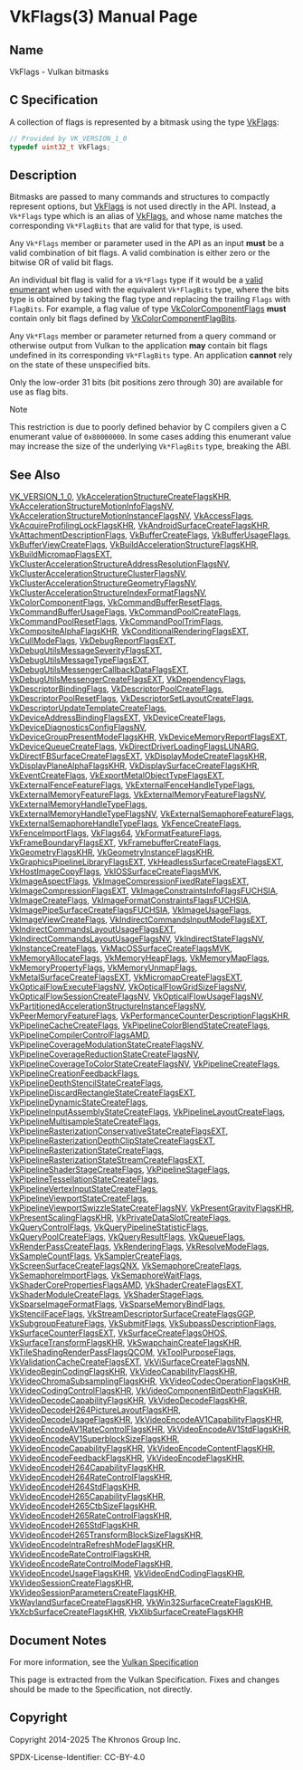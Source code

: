 # VkFlags(3) Manual Page

## Name

VkFlags - Vulkan bitmasks



## [](#_c_specification)C Specification

A collection of flags is represented by a bitmask using the type [VkFlags](https://registry.khronos.org/vulkan/specs/latest/man/html/VkFlags.html):

```c++
// Provided by VK_VERSION_1_0
typedef uint32_t VkFlags;
```

## [](#_description)Description

Bitmasks are passed to many commands and structures to compactly represent options, but [VkFlags](https://registry.khronos.org/vulkan/specs/latest/man/html/VkFlags.html) is not used directly in the API. Instead, a `Vk*Flags` type which is an alias of [VkFlags](https://registry.khronos.org/vulkan/specs/latest/man/html/VkFlags.html), and whose name matches the corresponding `Vk*FlagBits` that are valid for that type, is used.

Any `Vk*Flags` member or parameter used in the API as an input **must** be a valid combination of bit flags. A valid combination is either zero or the bitwise OR of valid bit flags.

An individual bit flag is valid for a `Vk*Flags` type if it would be a [valid enumerant](https://registry.khronos.org/vulkan/specs/latest/html/vkspec.html#fundamentals-validusage-enums) when used with the equivalent `Vk*FlagBits` type, where the bits type is obtained by taking the flag type and replacing the trailing `Flags` with `FlagBits`. For example, a flag value of type [VkColorComponentFlags](https://registry.khronos.org/vulkan/specs/latest/man/html/VkColorComponentFlags.html) **must** contain only bit flags defined by [VkColorComponentFlagBits](https://registry.khronos.org/vulkan/specs/latest/man/html/VkColorComponentFlagBits.html).

Any `Vk*Flags` member or parameter returned from a query command or otherwise output from Vulkan to the application **may** contain bit flags undefined in its corresponding `Vk*FlagBits` type. An application **cannot** rely on the state of these unspecified bits.

Only the low-order 31 bits (bit positions zero through 30) are available for use as flag bits.

Note

This restriction is due to poorly defined behavior by C compilers given a C enumerant value of `0x80000000`. In some cases adding this enumerant value may increase the size of the underlying `Vk*FlagBits` type, breaking the ABI.

## [](#_see_also)See Also

[VK\_VERSION\_1\_0](https://registry.khronos.org/vulkan/specs/latest/man/html/VK_VERSION_1_0.html), [VkAccelerationStructureCreateFlagsKHR](https://registry.khronos.org/vulkan/specs/latest/man/html/VkAccelerationStructureCreateFlagsKHR.html), [VkAccelerationStructureMotionInfoFlagsNV](https://registry.khronos.org/vulkan/specs/latest/man/html/VkAccelerationStructureMotionInfoFlagsNV.html), [VkAccelerationStructureMotionInstanceFlagsNV](https://registry.khronos.org/vulkan/specs/latest/man/html/VkAccelerationStructureMotionInstanceFlagsNV.html), [VkAccessFlags](https://registry.khronos.org/vulkan/specs/latest/man/html/VkAccessFlags.html), [VkAcquireProfilingLockFlagsKHR](https://registry.khronos.org/vulkan/specs/latest/man/html/VkAcquireProfilingLockFlagsKHR.html), [VkAndroidSurfaceCreateFlagsKHR](https://registry.khronos.org/vulkan/specs/latest/man/html/VkAndroidSurfaceCreateFlagsKHR.html), [VkAttachmentDescriptionFlags](https://registry.khronos.org/vulkan/specs/latest/man/html/VkAttachmentDescriptionFlags.html), [VkBufferCreateFlags](https://registry.khronos.org/vulkan/specs/latest/man/html/VkBufferCreateFlags.html), [VkBufferUsageFlags](https://registry.khronos.org/vulkan/specs/latest/man/html/VkBufferUsageFlags.html), [VkBufferViewCreateFlags](https://registry.khronos.org/vulkan/specs/latest/man/html/VkBufferViewCreateFlags.html), [VkBuildAccelerationStructureFlagsKHR](https://registry.khronos.org/vulkan/specs/latest/man/html/VkBuildAccelerationStructureFlagsKHR.html), [VkBuildMicromapFlagsEXT](https://registry.khronos.org/vulkan/specs/latest/man/html/VkBuildMicromapFlagsEXT.html), [VkClusterAccelerationStructureAddressResolutionFlagsNV](https://registry.khronos.org/vulkan/specs/latest/man/html/VkClusterAccelerationStructureAddressResolutionFlagsNV.html), [VkClusterAccelerationStructureClusterFlagsNV](https://registry.khronos.org/vulkan/specs/latest/man/html/VkClusterAccelerationStructureClusterFlagsNV.html), [VkClusterAccelerationStructureGeometryFlagsNV](https://registry.khronos.org/vulkan/specs/latest/man/html/VkClusterAccelerationStructureGeometryFlagsNV.html), [VkClusterAccelerationStructureIndexFormatFlagsNV](https://registry.khronos.org/vulkan/specs/latest/man/html/VkClusterAccelerationStructureIndexFormatFlagsNV.html), [VkColorComponentFlags](https://registry.khronos.org/vulkan/specs/latest/man/html/VkColorComponentFlags.html), [VkCommandBufferResetFlags](https://registry.khronos.org/vulkan/specs/latest/man/html/VkCommandBufferResetFlags.html), [VkCommandBufferUsageFlags](https://registry.khronos.org/vulkan/specs/latest/man/html/VkCommandBufferUsageFlags.html), [VkCommandPoolCreateFlags](https://registry.khronos.org/vulkan/specs/latest/man/html/VkCommandPoolCreateFlags.html), [VkCommandPoolResetFlags](https://registry.khronos.org/vulkan/specs/latest/man/html/VkCommandPoolResetFlags.html), [VkCommandPoolTrimFlags](https://registry.khronos.org/vulkan/specs/latest/man/html/VkCommandPoolTrimFlags.html), [VkCompositeAlphaFlagsKHR](https://registry.khronos.org/vulkan/specs/latest/man/html/VkCompositeAlphaFlagsKHR.html), [VkConditionalRenderingFlagsEXT](https://registry.khronos.org/vulkan/specs/latest/man/html/VkConditionalRenderingFlagsEXT.html), [VkCullModeFlags](https://registry.khronos.org/vulkan/specs/latest/man/html/VkCullModeFlags.html), [VkDebugReportFlagsEXT](https://registry.khronos.org/vulkan/specs/latest/man/html/VkDebugReportFlagsEXT.html), [VkDebugUtilsMessageSeverityFlagsEXT](https://registry.khronos.org/vulkan/specs/latest/man/html/VkDebugUtilsMessageSeverityFlagsEXT.html), [VkDebugUtilsMessageTypeFlagsEXT](https://registry.khronos.org/vulkan/specs/latest/man/html/VkDebugUtilsMessageTypeFlagsEXT.html), [VkDebugUtilsMessengerCallbackDataFlagsEXT](https://registry.khronos.org/vulkan/specs/latest/man/html/VkDebugUtilsMessengerCallbackDataFlagsEXT.html), [VkDebugUtilsMessengerCreateFlagsEXT](https://registry.khronos.org/vulkan/specs/latest/man/html/VkDebugUtilsMessengerCreateFlagsEXT.html), [VkDependencyFlags](https://registry.khronos.org/vulkan/specs/latest/man/html/VkDependencyFlags.html), [VkDescriptorBindingFlags](https://registry.khronos.org/vulkan/specs/latest/man/html/VkDescriptorBindingFlags.html), [VkDescriptorPoolCreateFlags](https://registry.khronos.org/vulkan/specs/latest/man/html/VkDescriptorPoolCreateFlags.html), [VkDescriptorPoolResetFlags](https://registry.khronos.org/vulkan/specs/latest/man/html/VkDescriptorPoolResetFlags.html), [VkDescriptorSetLayoutCreateFlags](https://registry.khronos.org/vulkan/specs/latest/man/html/VkDescriptorSetLayoutCreateFlags.html), [VkDescriptorUpdateTemplateCreateFlags](https://registry.khronos.org/vulkan/specs/latest/man/html/VkDescriptorUpdateTemplateCreateFlags.html), [VkDeviceAddressBindingFlagsEXT](https://registry.khronos.org/vulkan/specs/latest/man/html/VkDeviceAddressBindingFlagsEXT.html), [VkDeviceCreateFlags](https://registry.khronos.org/vulkan/specs/latest/man/html/VkDeviceCreateFlags.html), [VkDeviceDiagnosticsConfigFlagsNV](https://registry.khronos.org/vulkan/specs/latest/man/html/VkDeviceDiagnosticsConfigFlagsNV.html), [VkDeviceGroupPresentModeFlagsKHR](https://registry.khronos.org/vulkan/specs/latest/man/html/VkDeviceGroupPresentModeFlagsKHR.html), [VkDeviceMemoryReportFlagsEXT](https://registry.khronos.org/vulkan/specs/latest/man/html/VkDeviceMemoryReportFlagsEXT.html), [VkDeviceQueueCreateFlags](https://registry.khronos.org/vulkan/specs/latest/man/html/VkDeviceQueueCreateFlags.html), [VkDirectDriverLoadingFlagsLUNARG](https://registry.khronos.org/vulkan/specs/latest/man/html/VkDirectDriverLoadingFlagsLUNARG.html), [VkDirectFBSurfaceCreateFlagsEXT](https://registry.khronos.org/vulkan/specs/latest/man/html/VkDirectFBSurfaceCreateFlagsEXT.html), [VkDisplayModeCreateFlagsKHR](https://registry.khronos.org/vulkan/specs/latest/man/html/VkDisplayModeCreateFlagsKHR.html), [VkDisplayPlaneAlphaFlagsKHR](https://registry.khronos.org/vulkan/specs/latest/man/html/VkDisplayPlaneAlphaFlagsKHR.html), [VkDisplaySurfaceCreateFlagsKHR](https://registry.khronos.org/vulkan/specs/latest/man/html/VkDisplaySurfaceCreateFlagsKHR.html), [VkEventCreateFlags](https://registry.khronos.org/vulkan/specs/latest/man/html/VkEventCreateFlags.html), [VkExportMetalObjectTypeFlagsEXT](https://registry.khronos.org/vulkan/specs/latest/man/html/VkExportMetalObjectTypeFlagsEXT.html), [VkExternalFenceFeatureFlags](https://registry.khronos.org/vulkan/specs/latest/man/html/VkExternalFenceFeatureFlags.html), [VkExternalFenceHandleTypeFlags](https://registry.khronos.org/vulkan/specs/latest/man/html/VkExternalFenceHandleTypeFlags.html), [VkExternalMemoryFeatureFlags](https://registry.khronos.org/vulkan/specs/latest/man/html/VkExternalMemoryFeatureFlags.html), [VkExternalMemoryFeatureFlagsNV](https://registry.khronos.org/vulkan/specs/latest/man/html/VkExternalMemoryFeatureFlagsNV.html), [VkExternalMemoryHandleTypeFlags](https://registry.khronos.org/vulkan/specs/latest/man/html/VkExternalMemoryHandleTypeFlags.html), [VkExternalMemoryHandleTypeFlagsNV](https://registry.khronos.org/vulkan/specs/latest/man/html/VkExternalMemoryHandleTypeFlagsNV.html), [VkExternalSemaphoreFeatureFlags](https://registry.khronos.org/vulkan/specs/latest/man/html/VkExternalSemaphoreFeatureFlags.html), [VkExternalSemaphoreHandleTypeFlags](https://registry.khronos.org/vulkan/specs/latest/man/html/VkExternalSemaphoreHandleTypeFlags.html), [VkFenceCreateFlags](https://registry.khronos.org/vulkan/specs/latest/man/html/VkFenceCreateFlags.html), [VkFenceImportFlags](https://registry.khronos.org/vulkan/specs/latest/man/html/VkFenceImportFlags.html), [VkFlags64](https://registry.khronos.org/vulkan/specs/latest/man/html/VkFlags64.html), [VkFormatFeatureFlags](https://registry.khronos.org/vulkan/specs/latest/man/html/VkFormatFeatureFlags.html), [VkFrameBoundaryFlagsEXT](https://registry.khronos.org/vulkan/specs/latest/man/html/VkFrameBoundaryFlagsEXT.html), [VkFramebufferCreateFlags](https://registry.khronos.org/vulkan/specs/latest/man/html/VkFramebufferCreateFlags.html), [VkGeometryFlagsKHR](https://registry.khronos.org/vulkan/specs/latest/man/html/VkGeometryFlagsKHR.html), [VkGeometryInstanceFlagsKHR](https://registry.khronos.org/vulkan/specs/latest/man/html/VkGeometryInstanceFlagsKHR.html), [VkGraphicsPipelineLibraryFlagsEXT](https://registry.khronos.org/vulkan/specs/latest/man/html/VkGraphicsPipelineLibraryFlagsEXT.html), [VkHeadlessSurfaceCreateFlagsEXT](https://registry.khronos.org/vulkan/specs/latest/man/html/VkHeadlessSurfaceCreateFlagsEXT.html), [VkHostImageCopyFlags](https://registry.khronos.org/vulkan/specs/latest/man/html/VkHostImageCopyFlags.html), [VkIOSSurfaceCreateFlagsMVK](https://registry.khronos.org/vulkan/specs/latest/man/html/VkIOSSurfaceCreateFlagsMVK.html), [VkImageAspectFlags](https://registry.khronos.org/vulkan/specs/latest/man/html/VkImageAspectFlags.html), [VkImageCompressionFixedRateFlagsEXT](https://registry.khronos.org/vulkan/specs/latest/man/html/VkImageCompressionFixedRateFlagsEXT.html), [VkImageCompressionFlagsEXT](https://registry.khronos.org/vulkan/specs/latest/man/html/VkImageCompressionFlagsEXT.html), [VkImageConstraintsInfoFlagsFUCHSIA](https://registry.khronos.org/vulkan/specs/latest/man/html/VkImageConstraintsInfoFlagsFUCHSIA.html), [VkImageCreateFlags](https://registry.khronos.org/vulkan/specs/latest/man/html/VkImageCreateFlags.html), [VkImageFormatConstraintsFlagsFUCHSIA](https://registry.khronos.org/vulkan/specs/latest/man/html/VkImageFormatConstraintsFlagsFUCHSIA.html), [VkImagePipeSurfaceCreateFlagsFUCHSIA](https://registry.khronos.org/vulkan/specs/latest/man/html/VkImagePipeSurfaceCreateFlagsFUCHSIA.html), [VkImageUsageFlags](https://registry.khronos.org/vulkan/specs/latest/man/html/VkImageUsageFlags.html), [VkImageViewCreateFlags](https://registry.khronos.org/vulkan/specs/latest/man/html/VkImageViewCreateFlags.html), [VkIndirectCommandsInputModeFlagsEXT](https://registry.khronos.org/vulkan/specs/latest/man/html/VkIndirectCommandsInputModeFlagsEXT.html), [VkIndirectCommandsLayoutUsageFlagsEXT](https://registry.khronos.org/vulkan/specs/latest/man/html/VkIndirectCommandsLayoutUsageFlagsEXT.html), [VkIndirectCommandsLayoutUsageFlagsNV](https://registry.khronos.org/vulkan/specs/latest/man/html/VkIndirectCommandsLayoutUsageFlagsNV.html), [VkIndirectStateFlagsNV](https://registry.khronos.org/vulkan/specs/latest/man/html/VkIndirectStateFlagsNV.html), [VkInstanceCreateFlags](https://registry.khronos.org/vulkan/specs/latest/man/html/VkInstanceCreateFlags.html), [VkMacOSSurfaceCreateFlagsMVK](https://registry.khronos.org/vulkan/specs/latest/man/html/VkMacOSSurfaceCreateFlagsMVK.html), [VkMemoryAllocateFlags](https://registry.khronos.org/vulkan/specs/latest/man/html/VkMemoryAllocateFlags.html), [VkMemoryHeapFlags](https://registry.khronos.org/vulkan/specs/latest/man/html/VkMemoryHeapFlags.html), [VkMemoryMapFlags](https://registry.khronos.org/vulkan/specs/latest/man/html/VkMemoryMapFlags.html), [VkMemoryPropertyFlags](https://registry.khronos.org/vulkan/specs/latest/man/html/VkMemoryPropertyFlags.html), [VkMemoryUnmapFlags](https://registry.khronos.org/vulkan/specs/latest/man/html/VkMemoryUnmapFlags.html), [VkMetalSurfaceCreateFlagsEXT](https://registry.khronos.org/vulkan/specs/latest/man/html/VkMetalSurfaceCreateFlagsEXT.html), [VkMicromapCreateFlagsEXT](https://registry.khronos.org/vulkan/specs/latest/man/html/VkMicromapCreateFlagsEXT.html), [VkOpticalFlowExecuteFlagsNV](https://registry.khronos.org/vulkan/specs/latest/man/html/VkOpticalFlowExecuteFlagsNV.html), [VkOpticalFlowGridSizeFlagsNV](https://registry.khronos.org/vulkan/specs/latest/man/html/VkOpticalFlowGridSizeFlagsNV.html), [VkOpticalFlowSessionCreateFlagsNV](https://registry.khronos.org/vulkan/specs/latest/man/html/VkOpticalFlowSessionCreateFlagsNV.html), [VkOpticalFlowUsageFlagsNV](https://registry.khronos.org/vulkan/specs/latest/man/html/VkOpticalFlowUsageFlagsNV.html), [VkPartitionedAccelerationStructureInstanceFlagsNV](https://registry.khronos.org/vulkan/specs/latest/man/html/VkPartitionedAccelerationStructureInstanceFlagsNV.html), [VkPeerMemoryFeatureFlags](https://registry.khronos.org/vulkan/specs/latest/man/html/VkPeerMemoryFeatureFlags.html), [VkPerformanceCounterDescriptionFlagsKHR](https://registry.khronos.org/vulkan/specs/latest/man/html/VkPerformanceCounterDescriptionFlagsKHR.html), [VkPipelineCacheCreateFlags](https://registry.khronos.org/vulkan/specs/latest/man/html/VkPipelineCacheCreateFlags.html), [VkPipelineColorBlendStateCreateFlags](https://registry.khronos.org/vulkan/specs/latest/man/html/VkPipelineColorBlendStateCreateFlags.html), [VkPipelineCompilerControlFlagsAMD](https://registry.khronos.org/vulkan/specs/latest/man/html/VkPipelineCompilerControlFlagsAMD.html), [VkPipelineCoverageModulationStateCreateFlagsNV](https://registry.khronos.org/vulkan/specs/latest/man/html/VkPipelineCoverageModulationStateCreateFlagsNV.html), [VkPipelineCoverageReductionStateCreateFlagsNV](https://registry.khronos.org/vulkan/specs/latest/man/html/VkPipelineCoverageReductionStateCreateFlagsNV.html), [VkPipelineCoverageToColorStateCreateFlagsNV](https://registry.khronos.org/vulkan/specs/latest/man/html/VkPipelineCoverageToColorStateCreateFlagsNV.html), [VkPipelineCreateFlags](https://registry.khronos.org/vulkan/specs/latest/man/html/VkPipelineCreateFlags.html), [VkPipelineCreationFeedbackFlags](https://registry.khronos.org/vulkan/specs/latest/man/html/VkPipelineCreationFeedbackFlags.html), [VkPipelineDepthStencilStateCreateFlags](https://registry.khronos.org/vulkan/specs/latest/man/html/VkPipelineDepthStencilStateCreateFlags.html), [VkPipelineDiscardRectangleStateCreateFlagsEXT](https://registry.khronos.org/vulkan/specs/latest/man/html/VkPipelineDiscardRectangleStateCreateFlagsEXT.html), [VkPipelineDynamicStateCreateFlags](https://registry.khronos.org/vulkan/specs/latest/man/html/VkPipelineDynamicStateCreateFlags.html), [VkPipelineInputAssemblyStateCreateFlags](https://registry.khronos.org/vulkan/specs/latest/man/html/VkPipelineInputAssemblyStateCreateFlags.html), [VkPipelineLayoutCreateFlags](https://registry.khronos.org/vulkan/specs/latest/man/html/VkPipelineLayoutCreateFlags.html), [VkPipelineMultisampleStateCreateFlags](https://registry.khronos.org/vulkan/specs/latest/man/html/VkPipelineMultisampleStateCreateFlags.html), [VkPipelineRasterizationConservativeStateCreateFlagsEXT](https://registry.khronos.org/vulkan/specs/latest/man/html/VkPipelineRasterizationConservativeStateCreateFlagsEXT.html), [VkPipelineRasterizationDepthClipStateCreateFlagsEXT](https://registry.khronos.org/vulkan/specs/latest/man/html/VkPipelineRasterizationDepthClipStateCreateFlagsEXT.html), [VkPipelineRasterizationStateCreateFlags](https://registry.khronos.org/vulkan/specs/latest/man/html/VkPipelineRasterizationStateCreateFlags.html), [VkPipelineRasterizationStateStreamCreateFlagsEXT](https://registry.khronos.org/vulkan/specs/latest/man/html/VkPipelineRasterizationStateStreamCreateFlagsEXT.html), [VkPipelineShaderStageCreateFlags](https://registry.khronos.org/vulkan/specs/latest/man/html/VkPipelineShaderStageCreateFlags.html), [VkPipelineStageFlags](https://registry.khronos.org/vulkan/specs/latest/man/html/VkPipelineStageFlags.html), [VkPipelineTessellationStateCreateFlags](https://registry.khronos.org/vulkan/specs/latest/man/html/VkPipelineTessellationStateCreateFlags.html), [VkPipelineVertexInputStateCreateFlags](https://registry.khronos.org/vulkan/specs/latest/man/html/VkPipelineVertexInputStateCreateFlags.html), [VkPipelineViewportStateCreateFlags](https://registry.khronos.org/vulkan/specs/latest/man/html/VkPipelineViewportStateCreateFlags.html), [VkPipelineViewportSwizzleStateCreateFlagsNV](https://registry.khronos.org/vulkan/specs/latest/man/html/VkPipelineViewportSwizzleStateCreateFlagsNV.html), [VkPresentGravityFlagsKHR](https://registry.khronos.org/vulkan/specs/latest/man/html/VkPresentGravityFlagsKHR.html), [VkPresentScalingFlagsKHR](https://registry.khronos.org/vulkan/specs/latest/man/html/VkPresentScalingFlagsKHR.html), [VkPrivateDataSlotCreateFlags](https://registry.khronos.org/vulkan/specs/latest/man/html/VkPrivateDataSlotCreateFlags.html), [VkQueryControlFlags](https://registry.khronos.org/vulkan/specs/latest/man/html/VkQueryControlFlags.html), [VkQueryPipelineStatisticFlags](https://registry.khronos.org/vulkan/specs/latest/man/html/VkQueryPipelineStatisticFlags.html), [VkQueryPoolCreateFlags](https://registry.khronos.org/vulkan/specs/latest/man/html/VkQueryPoolCreateFlags.html), [VkQueryResultFlags](https://registry.khronos.org/vulkan/specs/latest/man/html/VkQueryResultFlags.html), [VkQueueFlags](https://registry.khronos.org/vulkan/specs/latest/man/html/VkQueueFlags.html), [VkRenderPassCreateFlags](https://registry.khronos.org/vulkan/specs/latest/man/html/VkRenderPassCreateFlags.html), [VkRenderingFlags](https://registry.khronos.org/vulkan/specs/latest/man/html/VkRenderingFlags.html), [VkResolveModeFlags](https://registry.khronos.org/vulkan/specs/latest/man/html/VkResolveModeFlags.html), [VkSampleCountFlags](https://registry.khronos.org/vulkan/specs/latest/man/html/VkSampleCountFlags.html), [VkSamplerCreateFlags](https://registry.khronos.org/vulkan/specs/latest/man/html/VkSamplerCreateFlags.html), [VkScreenSurfaceCreateFlagsQNX](https://registry.khronos.org/vulkan/specs/latest/man/html/VkScreenSurfaceCreateFlagsQNX.html), [VkSemaphoreCreateFlags](https://registry.khronos.org/vulkan/specs/latest/man/html/VkSemaphoreCreateFlags.html), [VkSemaphoreImportFlags](https://registry.khronos.org/vulkan/specs/latest/man/html/VkSemaphoreImportFlags.html), [VkSemaphoreWaitFlags](https://registry.khronos.org/vulkan/specs/latest/man/html/VkSemaphoreWaitFlags.html), [VkShaderCorePropertiesFlagsAMD](https://registry.khronos.org/vulkan/specs/latest/man/html/VkShaderCorePropertiesFlagsAMD.html), [VkShaderCreateFlagsEXT](https://registry.khronos.org/vulkan/specs/latest/man/html/VkShaderCreateFlagsEXT.html), [VkShaderModuleCreateFlags](https://registry.khronos.org/vulkan/specs/latest/man/html/VkShaderModuleCreateFlags.html), [VkShaderStageFlags](https://registry.khronos.org/vulkan/specs/latest/man/html/VkShaderStageFlags.html), [VkSparseImageFormatFlags](https://registry.khronos.org/vulkan/specs/latest/man/html/VkSparseImageFormatFlags.html), [VkSparseMemoryBindFlags](https://registry.khronos.org/vulkan/specs/latest/man/html/VkSparseMemoryBindFlags.html), [VkStencilFaceFlags](https://registry.khronos.org/vulkan/specs/latest/man/html/VkStencilFaceFlags.html), [VkStreamDescriptorSurfaceCreateFlagsGGP](https://registry.khronos.org/vulkan/specs/latest/man/html/VkStreamDescriptorSurfaceCreateFlagsGGP.html), [VkSubgroupFeatureFlags](https://registry.khronos.org/vulkan/specs/latest/man/html/VkSubgroupFeatureFlags.html), [VkSubmitFlags](https://registry.khronos.org/vulkan/specs/latest/man/html/VkSubmitFlags.html), [VkSubpassDescriptionFlags](https://registry.khronos.org/vulkan/specs/latest/man/html/VkSubpassDescriptionFlags.html), [VkSurfaceCounterFlagsEXT](https://registry.khronos.org/vulkan/specs/latest/man/html/VkSurfaceCounterFlagsEXT.html), [VkSurfaceCreateFlagsOHOS](https://registry.khronos.org/vulkan/specs/latest/man/html/VkSurfaceCreateFlagsOHOS.html), [VkSurfaceTransformFlagsKHR](https://registry.khronos.org/vulkan/specs/latest/man/html/VkSurfaceTransformFlagsKHR.html), [VkSwapchainCreateFlagsKHR](https://registry.khronos.org/vulkan/specs/latest/man/html/VkSwapchainCreateFlagsKHR.html), [VkTileShadingRenderPassFlagsQCOM](https://registry.khronos.org/vulkan/specs/latest/man/html/VkTileShadingRenderPassFlagsQCOM.html), [VkToolPurposeFlags](https://registry.khronos.org/vulkan/specs/latest/man/html/VkToolPurposeFlags.html), [VkValidationCacheCreateFlagsEXT](https://registry.khronos.org/vulkan/specs/latest/man/html/VkValidationCacheCreateFlagsEXT.html), [VkViSurfaceCreateFlagsNN](https://registry.khronos.org/vulkan/specs/latest/man/html/VkViSurfaceCreateFlagsNN.html), [VkVideoBeginCodingFlagsKHR](https://registry.khronos.org/vulkan/specs/latest/man/html/VkVideoBeginCodingFlagsKHR.html), [VkVideoCapabilityFlagsKHR](https://registry.khronos.org/vulkan/specs/latest/man/html/VkVideoCapabilityFlagsKHR.html), [VkVideoChromaSubsamplingFlagsKHR](https://registry.khronos.org/vulkan/specs/latest/man/html/VkVideoChromaSubsamplingFlagsKHR.html), [VkVideoCodecOperationFlagsKHR](https://registry.khronos.org/vulkan/specs/latest/man/html/VkVideoCodecOperationFlagsKHR.html), [VkVideoCodingControlFlagsKHR](https://registry.khronos.org/vulkan/specs/latest/man/html/VkVideoCodingControlFlagsKHR.html), [VkVideoComponentBitDepthFlagsKHR](https://registry.khronos.org/vulkan/specs/latest/man/html/VkVideoComponentBitDepthFlagsKHR.html), [VkVideoDecodeCapabilityFlagsKHR](https://registry.khronos.org/vulkan/specs/latest/man/html/VkVideoDecodeCapabilityFlagsKHR.html), [VkVideoDecodeFlagsKHR](https://registry.khronos.org/vulkan/specs/latest/man/html/VkVideoDecodeFlagsKHR.html), [VkVideoDecodeH264PictureLayoutFlagsKHR](https://registry.khronos.org/vulkan/specs/latest/man/html/VkVideoDecodeH264PictureLayoutFlagsKHR.html), [VkVideoDecodeUsageFlagsKHR](https://registry.khronos.org/vulkan/specs/latest/man/html/VkVideoDecodeUsageFlagsKHR.html), [VkVideoEncodeAV1CapabilityFlagsKHR](https://registry.khronos.org/vulkan/specs/latest/man/html/VkVideoEncodeAV1CapabilityFlagsKHR.html), [VkVideoEncodeAV1RateControlFlagsKHR](https://registry.khronos.org/vulkan/specs/latest/man/html/VkVideoEncodeAV1RateControlFlagsKHR.html), [VkVideoEncodeAV1StdFlagsKHR](https://registry.khronos.org/vulkan/specs/latest/man/html/VkVideoEncodeAV1StdFlagsKHR.html), [VkVideoEncodeAV1SuperblockSizeFlagsKHR](https://registry.khronos.org/vulkan/specs/latest/man/html/VkVideoEncodeAV1SuperblockSizeFlagsKHR.html), [VkVideoEncodeCapabilityFlagsKHR](https://registry.khronos.org/vulkan/specs/latest/man/html/VkVideoEncodeCapabilityFlagsKHR.html), [VkVideoEncodeContentFlagsKHR](https://registry.khronos.org/vulkan/specs/latest/man/html/VkVideoEncodeContentFlagsKHR.html), [VkVideoEncodeFeedbackFlagsKHR](https://registry.khronos.org/vulkan/specs/latest/man/html/VkVideoEncodeFeedbackFlagsKHR.html), [VkVideoEncodeFlagsKHR](https://registry.khronos.org/vulkan/specs/latest/man/html/VkVideoEncodeFlagsKHR.html), [VkVideoEncodeH264CapabilityFlagsKHR](https://registry.khronos.org/vulkan/specs/latest/man/html/VkVideoEncodeH264CapabilityFlagsKHR.html), [VkVideoEncodeH264RateControlFlagsKHR](https://registry.khronos.org/vulkan/specs/latest/man/html/VkVideoEncodeH264RateControlFlagsKHR.html), [VkVideoEncodeH264StdFlagsKHR](https://registry.khronos.org/vulkan/specs/latest/man/html/VkVideoEncodeH264StdFlagsKHR.html), [VkVideoEncodeH265CapabilityFlagsKHR](https://registry.khronos.org/vulkan/specs/latest/man/html/VkVideoEncodeH265CapabilityFlagsKHR.html), [VkVideoEncodeH265CtbSizeFlagsKHR](https://registry.khronos.org/vulkan/specs/latest/man/html/VkVideoEncodeH265CtbSizeFlagsKHR.html), [VkVideoEncodeH265RateControlFlagsKHR](https://registry.khronos.org/vulkan/specs/latest/man/html/VkVideoEncodeH265RateControlFlagsKHR.html), [VkVideoEncodeH265StdFlagsKHR](https://registry.khronos.org/vulkan/specs/latest/man/html/VkVideoEncodeH265StdFlagsKHR.html), [VkVideoEncodeH265TransformBlockSizeFlagsKHR](https://registry.khronos.org/vulkan/specs/latest/man/html/VkVideoEncodeH265TransformBlockSizeFlagsKHR.html), [VkVideoEncodeIntraRefreshModeFlagsKHR](https://registry.khronos.org/vulkan/specs/latest/man/html/VkVideoEncodeIntraRefreshModeFlagsKHR.html), [VkVideoEncodeRateControlFlagsKHR](https://registry.khronos.org/vulkan/specs/latest/man/html/VkVideoEncodeRateControlFlagsKHR.html), [VkVideoEncodeRateControlModeFlagsKHR](https://registry.khronos.org/vulkan/specs/latest/man/html/VkVideoEncodeRateControlModeFlagsKHR.html), [VkVideoEncodeUsageFlagsKHR](https://registry.khronos.org/vulkan/specs/latest/man/html/VkVideoEncodeUsageFlagsKHR.html), [VkVideoEndCodingFlagsKHR](https://registry.khronos.org/vulkan/specs/latest/man/html/VkVideoEndCodingFlagsKHR.html), [VkVideoSessionCreateFlagsKHR](https://registry.khronos.org/vulkan/specs/latest/man/html/VkVideoSessionCreateFlagsKHR.html), [VkVideoSessionParametersCreateFlagsKHR](https://registry.khronos.org/vulkan/specs/latest/man/html/VkVideoSessionParametersCreateFlagsKHR.html), [VkWaylandSurfaceCreateFlagsKHR](https://registry.khronos.org/vulkan/specs/latest/man/html/VkWaylandSurfaceCreateFlagsKHR.html), [VkWin32SurfaceCreateFlagsKHR](https://registry.khronos.org/vulkan/specs/latest/man/html/VkWin32SurfaceCreateFlagsKHR.html), [VkXcbSurfaceCreateFlagsKHR](https://registry.khronos.org/vulkan/specs/latest/man/html/VkXcbSurfaceCreateFlagsKHR.html), [VkXlibSurfaceCreateFlagsKHR](https://registry.khronos.org/vulkan/specs/latest/man/html/VkXlibSurfaceCreateFlagsKHR.html)

## [](#_document_notes)Document Notes

For more information, see the [Vulkan Specification](https://registry.khronos.org/vulkan/specs/latest/html/vkspec.html#VkFlags)

This page is extracted from the Vulkan Specification. Fixes and changes should be made to the Specification, not directly.

## [](#_copyright)Copyright

Copyright 2014-2025 The Khronos Group Inc.

SPDX-License-Identifier: CC-BY-4.0